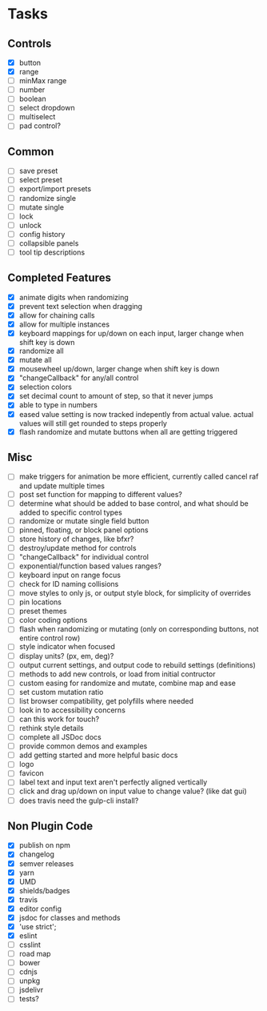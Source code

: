 # Tasks

## Controls

- [x] button
- [x] range
- [ ] minMax range
- [ ] number
- [ ] boolean
- [ ] select dropdown
- [ ] multiselect
- [ ] pad control?

## Common

- [ ] save preset
- [ ] select preset
- [ ] export/import presets
- [ ] randomize single
- [ ] mutate single
- [ ] lock
- [ ] unlock
- [ ] config history
- [ ] collapsible panels
- [ ] tool tip descriptions

## Completed Features

- [x] animate digits when randomizing
- [x] prevent text selection when dragging
- [x] allow for chaining calls
- [x] allow for multiple instances
- [x] keyboard mappings for up/down on each input, larger change when shift key is down
- [x] randomize all
- [x] mutate all
- [x] mousewheel up/down, larger change when shift key is down
- [x] "changeCallback" for any/all control
- [x] selection colors
- [x] set decimal count to amount of step, so that it never jumps
- [x] able to type in numbers
- [x] eased value setting is now tracked indepently from actual value. actual values will still get rounded to steps properly
- [x] flash randomize and mutate buttons when all are getting triggered

## Misc

- [ ] make triggers for animation be more efficient, currently called cancel raf and update multiple times
- [ ] post set function for mapping to different values?
- [ ] determine what should be added to base control, and what should be added to specific control types
- [ ] randomize or mutate single field button
- [ ] pinned, floating, or block panel options
- [ ] store history of changes, like bfxr?
- [ ] destroy/update method for controls
- [ ] "changeCallback" for individual control
- [ ] exponential/function based values ranges?
- [ ] keyboard input on range focus
- [ ] check for ID naming collisions
- [ ] move styles to only js, or output style block, for simplicity of overrides
- [ ] pin locations
- [ ] preset themes
- [ ] color coding options
- [ ] flash when randomizing or mutating (only on corresponding buttons, not entire control row)
- [ ] style indicator when focused
- [ ] display units? (px, em, deg)?
- [ ] output current settings, and output code to rebuild settings (definitions)
- [ ] methods to add new controls, or load from initial contructor
- [ ] custom easing for randomize and mutate, combine map and ease
- [ ] set custom mutation ratio
- [ ] list browser compatibility, get polyfills where needed
- [ ] look in to accessibility concerns
- [ ] can this work for touch?
- [ ] rethink style details
- [ ] complete all JSDoc docs
- [ ] provide common demos and examples
- [ ] add getting started and more helpful basic docs
- [ ] logo
- [ ] favicon
- [ ] label text and input text aren't perfectly aligned vertically
- [ ] click and drag up/down on input value to change value? (like dat gui)
- [ ] does travis need the gulp-cli install?

## Non Plugin Code

- [x] publish on npm
- [x] changelog
- [x] semver releases
- [x] yarn
- [x] UMD
- [x] shields/badges
- [x] travis
- [x] editor config
- [x] jsdoc for classes and methods
- [x] 'use strict';
- [x] eslint
- [ ] csslint
- [ ] road map
- [ ] bower
- [ ] cdnjs
- [ ] unpkg
- [ ] jsdelivr
- [ ] tests?
